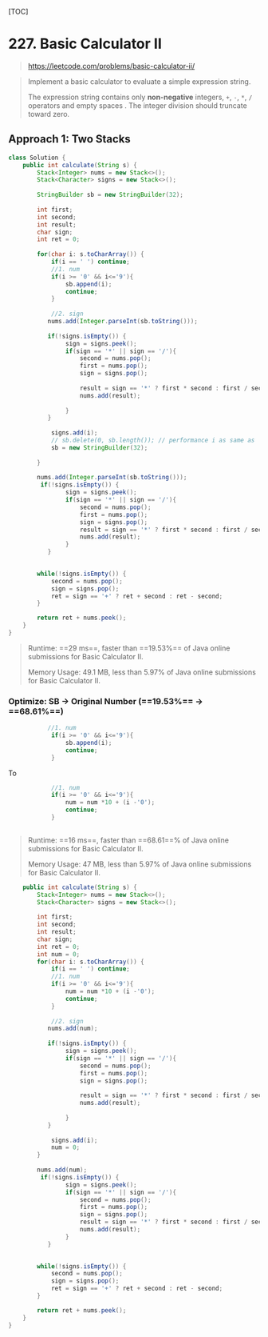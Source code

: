 [TOC]

# 227. Basic Calculator II

> https://leetcode.com/problems/basic-calculator-ii/

> Implement a basic calculator to evaluate a simple expression string.
>
> The expression string contains only **non-negative** integers, `+`, `-`, `*`, `/` operators and empty spaces . The integer division should truncate toward zero.

## Approach 1: Two Stacks

``` java
class Solution {
    public int calculate(String s) {
        Stack<Integer> nums = new Stack<>();
        Stack<Character> signs = new Stack<>();
        
        StringBuilder sb = new StringBuilder(32);
        
        int first;
        int second;
        int result;
        char sign;
        int ret = 0;
        
        for(char i: s.toCharArray()) {
            if(i == ' ') continue;
            //1. num
            if(i >= '0' && i<='9'){
                sb.append(i);
                continue;
            }
            
            //2. sign
           nums.add(Integer.parseInt(sb.toString()));
            
           if(!signs.isEmpty()) {
                sign = signs.peek();
                if(sign == '*' || sign == '/'){
                    second = nums.pop();
                    first = nums.pop();
                    sign = signs.pop();
                    
                    result = sign == '*' ? first * second : first / second;
                    nums.add(result);
                    
                }
           }
            
            signs.add(i);
            // sb.delete(0, sb.length()); // performance i as same as 'sb = new StringBuilder(32)'
            sb = new StringBuilder(32);
          
        }
        
        nums.add(Integer.parseInt(sb.toString()));
         if(!signs.isEmpty()) {
                sign = signs.peek();
                if(sign == '*' || sign == '/'){
                    second = nums.pop();
                    first = nums.pop();
                    sign = signs.pop();
                    result = sign == '*' ? first * second : first / second;
                    nums.add(result);
                }
           }
        

        while(!signs.isEmpty()) {
            second = nums.pop();
            sign = signs.pop();
            ret = sign == '+' ? ret + second : ret - second;
        }

        return ret + nums.peek();
    }
}
```

>Runtime: ==29 ms==, faster than ==19.53%== of Java online submissions for Basic Calculator II.
>
>Memory Usage: 49.1 MB, less than 5.97% of Java online submissions for Basic Calculator II.

### Optimize: SB -> Original Number (==19.53%== -> ==68.61%==)

```java
           //1. num
            if(i >= '0' && i<='9'){
                sb.append(i);
                continue;
            }
```

To

```java
            //1. num
            if(i >= '0' && i<='9'){
                num = num *10 + (i -'0');
                continue;
            }
            
```

> Runtime: ==16 ms==, faster than ==68.61==% of Java online submissions for Basic Calculator II.
>
> Memory Usage: 47 MB, less than 5.97% of Java online submissions for Basic Calculator II.

```java
    public int calculate(String s) {
        Stack<Integer> nums = new Stack<>();
        Stack<Character> signs = new Stack<>();
    
        int first;
        int second;
        int result;
        char sign;
        int ret = 0;
        int num = 0;
        for(char i: s.toCharArray()) {
            if(i == ' ') continue;
            //1. num
            if(i >= '0' && i<='9'){
                num = num *10 + (i -'0');
                continue;
            }
            
            //2. sign
           nums.add(num);
            
           if(!signs.isEmpty()) {
                sign = signs.peek();
                if(sign == '*' || sign == '/'){
                    second = nums.pop();
                    first = nums.pop();
                    sign = signs.pop();
                    
                    result = sign == '*' ? first * second : first / second;
                    nums.add(result);
                    
                }
           }
            
            signs.add(i);
            num = 0;
        }
        
        nums.add(num);
         if(!signs.isEmpty()) {
                sign = signs.peek();
                if(sign == '*' || sign == '/'){
                    second = nums.pop();
                    first = nums.pop();
                    sign = signs.pop();
                    result = sign == '*' ? first * second : first / second;
                    nums.add(result);
                }
           }
        

        while(!signs.isEmpty()) {
            second = nums.pop();
            sign = signs.pop();
            ret = sign == '+' ? ret + second : ret - second;
        }

        return ret + nums.peek();
    }
}
```





